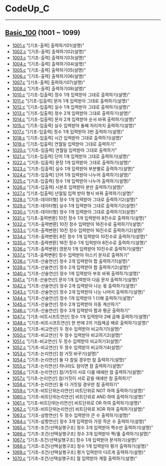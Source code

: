 # CodeUp_C

---

## [Basic_100](./CodeUp_C/Basic_100/README.md) (1001 ~ 1099)

- [1001.c](./1001.c) "[기초-출력] 출력하기01(설명)"
- [1002.c](./1002.c) "[기초-출력] 출력하기02(설명)"
- [1003.c](./1003.c) "[기초-출력] 출력하기03(설명)"
- [1004.c](./1004.c) "[기초-출력] 출력하기04(설명)"
- [1005.c](./1005.c) "[기초-출력] 출력하기05(설명)"
- [1006.c](./1006.c) "[기초-출력] 출력하기06(설명)"
- [1007.c](./1007.c) "[기초-출력] 출력하기07(설명)"
- [1008.c](./1008.c) "[기초-출력] 출력하기08(설명)"
- [1010.c](./1010.c) "[기초-입출력] 정수 1개 입력받아 그대로 출력하기(설명)"
- [1011.c](./1011.c) "[기초-입출력] 문자 1개 입력받아 그대로 출력하기(설명)"
- [1012.c](./1012.c) "[기초-입출력] 실수 1개 입력받아 그대로 출력하기(설명)"
- [1013.c](./1013.c) "[기초-입출력] 정수 2개 입력받아 그대로 출력하기(설명)"
- [1014.c](./1014.c) "[기초-입출력] 문자 2개 입력받아 순서 바꿔 출력하기(설명)"
- [1015.c](./1015.c) "[기초-입출력] 실수 입력받아 둘째 자리까지 출력하기(설명)"
- [1017.c](./1017.c) "[기초-입출력] 정수 1개 입력받아 3번 출력하기(설명)"
- [1018.c](./1018.c) "[기초-입출력] 시간 입력받아 그대로 출력하기(설명)"
- [1019.c](./1019.c) "[기초-입출력] 연월일 입력받아 그대로 출력하기"
- [1020.c](./1020.c) "[기초-입출력] 연월일 입력받아 그대로 출력하기"
- [1021.c](./1021.c) "[기초-입출력] 단어 1개 입력받아 그대로 출력하기(설명)"
- [1022.c](./1022.c) "[기초-입출력] 문장 1개 입력받아 그대로 출력하기(설명)"
- [1023.c](./1023.c) "[기초-입출력] 실수 1개 입력받아 부분별로 출력하기(설명)"
- [1024.c](./1024.c) "[기초-입출력] 단어 1개 입력받아 나누어 출력하기(설명)"
- [1025.c](./1025.c) "[기초-입출력] 정수 1개 입력받아 나누어 출력하기(설명)"
- [1026.c](./1026.c) "[기초-입출력] 시분초 입력받아 분만 출력하기(설명)"
- [1027.c](./1027.c) "[기초-입출력] 년월일 입력 받아 형식 바꿔 출력하기(설명)"
- [1028.c](./1028.c) "[기초-데이터형] 정수 1개 입력받아 그대로 출력하기2(설명)"
- [1029.c](./1029.c) "[기초-데이터형] 실수 1개 입력받아 그대로 출력하기2(설명)"
- [1030.c](./1030.c) "[기초-데이터형] 정수 1개 입력받아 그대로 출력하기3(설명)"
- [1031.c](./1031.c) "[기초-출력변환] 10진 정수 1개 입력받아 8진수로 출력하기(설명)"
- [1032.c](./1032.c) "[기초-출력변환] 10진 정수 입력받아 16진수로 출력하기1(설명)"
- [1033.c](./1033.c) "[기초-출력변환] 10진 정수 입력받아 16진수로 출력하기2(설명)"
- [1034.c](./1034.c) "[기초-출력변환] 8진 정수 1개 입력받아 10진수로 출력하기(설명)"
- [1035.c](./1035.c) "[기초-출력변환] 16진 정수 1개 입력받아 8진수로 출력하기(설명)"
- [1036.c](./1036.c) "[기초-출력변환] 영문자 1개 입력받아 10진수로 출력하기(설명)"
- [1037.c](./1037.c) "[기초-출력변환] 정수 입력받아 아스키 문자로 출력하기"
- [1038.c](./1038.c) "[기초-산술연산] 정수 2개 입력받아 합 출력하기1(설명)"
- [1039.c](./1039.c) "[기초-산술연산] 정수 2개 입력받아 합 출력하기2(설명)"
- [1040.c](./1040.c) "[기초-산술연산] 정수 1개 입력받아 부호 바꿔 출력하기(설명)"
- [1041.c](./1041.c) "[기초-산술연산] 문자 1개 입력받아 다음 문자 출력하기(설명)"
- [1042.c](./1042.c) "[기초-산술연산] 정수 2개 입력받아 나눈 몫 출력하기(설명)"
- [1043.c](./1043.c) "[기초-산술연산] 정수 2개 입력받아 나눈 나머지 출력하기(설명)"
- [1044.c](./1044.c) "[기초-산술연산] 정수 1개 입력받아 1 더해 출력하기(설명)"
- [1045.c](./1045.c) "[기초-산술연산] 정수 2개 입력받아 자동 계산하기"
- [1046.c](./1046.c) "[기초-산술연산] 정수 3개 입력받아 합과 평균 출력하기"
- [1047.c](./1047.c) "[기초-비트시프트연산] 정수 1개 입력받아 2배 곱해 출력하기(설명)"
- [1048.c](./1048.c) "[기초-비트시프트연산] 한 번에 2의 거듭제곱 배로 출력하기(설명)"
- [1049.c](./1049.c) "[기초-비교연산] 두 정수 입력받아 비교하기1(설명)"
- [1050.c](./1050.c) "[기초-비교연산] 두 정수 입력받아 비교하기2(설명)"
- [1051.c](./1051.c) "[기초-비교연산] 두 정수 입력받아 비교하기3(설명)"
- [1052.c](./1052.c) "[기초-비교연산] 두 정수 입력받아 비교하기4(설명)"
- [1053.c](./1053.c) "[기초-논리연산] 참 거짓 바꾸기(설명)"
- [1054.c](./1054.c) "[기초-논리연산] 둘 다 참일 경우만 참 출력하기(설명)"
- [1055.c](./1055.c) "[기초-논리연산] 하나라도 참이면 참 출력하기(설명)"
- [1056.c](./1056.c) "[기초-논리연산] 참/거짓이 서로 다를 때에만 참 출력하기(설명)"
- [1057.c](./1057.c) "[기초-논리연산] 참/거짓이 서로 같을 때에만 참 출력하기"
- [1058.c](./1058.c) "[기초-논리연산] 둘 다 거짓일 경우만 참 출력하기"
- [1059.c](./1059.c) "[기초-비트단위논리연산] 비트단위로 NOT 하여 출력하기(설명)"
- [1060.c](./1060.c) "[기초-비트단위논리연산] 비트단위로 AND 하여 출력하기(설명)"
- [1061.c](./1061.c) "[기초-비트단위논리연산] 비트단위로 OR 하여 출력하기(설명)"
- [1062.c](./1062.c) "[기초-비트단위논리연산] 비트단위로 XOR 하여 출력하기(설명)"
- [1063.c](./1063.c) "[기초-삼항연산] 두 정수 입력받아 큰 수 출력하기(설명)"
- [1064.c](./1064.c) "[기초-삼항연산] 정수 3개 입력받아 가장 작은 수 출력하기(설명)"
- [1065.c](./1065.c) "[기초-조건/선택실행구조] 정수 3개 입력받아 짝수만 출력하기(설명)"
- [1066.c](./1066.c) "[기초-조건/선택실행구조] 정수 3개 입력받아 짝/홀 출력하기(설명)"
- [1067.c](./1067.c) "[기초-조건/선택실행구조] 정수 1개 입력받아 분석하기(설명)"
- [1068.c](./1068.c) "[기초-조건/선택실행구조] 정수 1개 입력받아 평가 출력하기(설명)"
- [1069.c](./1061.c) "[기초-조건/선택실행구조] 평가 입력받아 다르게 출력하기(설명)"
- [1070.c](./1070.c) "[기초-조건/선택실행구조] 월 입력받아 계절 출력하기(설명)"
